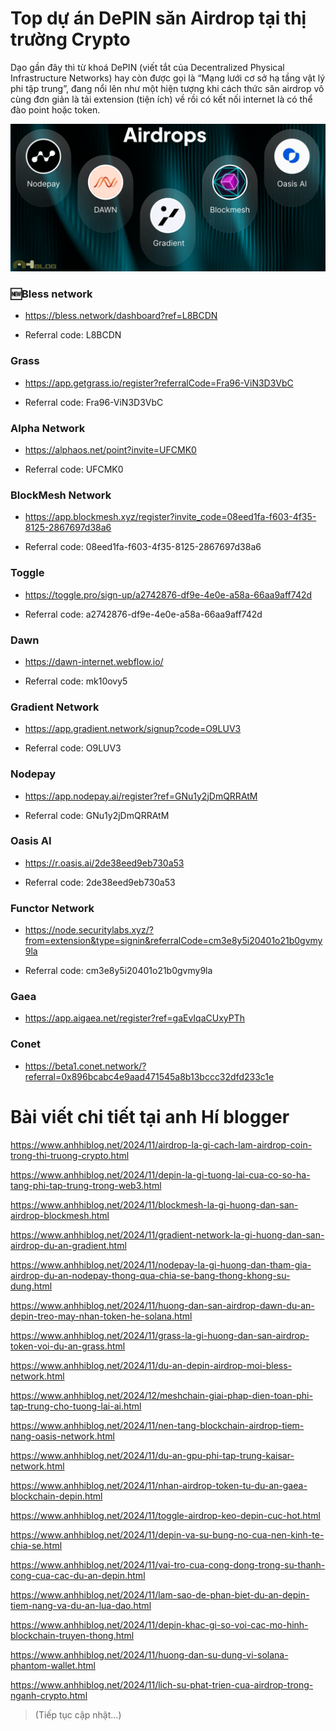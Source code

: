 # Top dự án DePIN săn Airdrop tại thị trường Crypto
Dạo gần đây thì từ khoá DePIN (viết tắt của Decentralized Physical Infrastructure Networks) hay còn được gọi là “Mạng lưới cơ sở hạ tầng vật lý phi tập trung”, đang nổi lên như một hiện tượng khi cách thức săn airdrop vô cùng đơn giản là tải extension (tiện ích) về rồi có kết nối internet là có thể đào point hoặc token.

![DePIN.png](https://github.com/anhhiblog/ahi/blob/main/image/DePIN.png)

### 🆕Bless network

* https://bless.network/dashboard?ref=L8BCDN

* Referral code: L8BCDN

### Grass

* https://app.getgrass.io/register?referralCode=Fra96-ViN3D3VbC

* Referral code: Fra96-ViN3D3VbC

### Alpha Network

* https://alphaos.net/point?invite=UFCMK0

* Referral code: UFCMK0

### BlockMesh Network

* https://app.blockmesh.xyz/register?invite_code=08eed1fa-f603-4f35-8125-2867697d38a6

* Referral code: 08eed1fa-f603-4f35-8125-2867697d38a6

### Toggle

* https://toggle.pro/sign-up/a2742876-df9e-4e0e-a58a-66aa9aff742d

* Referral code: a2742876-df9e-4e0e-a58a-66aa9aff742d

### Dawn

* https://dawn-internet.webflow.io/

* Referral code: mk10ovy5

### Gradient Network

* https://app.gradient.network/signup?code=O9LUV3

* Referral code: O9LUV3
  
### Nodepay

* https://app.nodepay.ai/register?ref=GNu1y2jDmQRRAtM

* Referral code: GNu1y2jDmQRRAtM

### Oasis AI

* https://r.oasis.ai/2de38eed9eb730a53

* Referral code: 2de38eed9eb730a53

### Functor Network

* https://node.securitylabs.xyz/?from=extension&type=signin&referralCode=cm3e8y5i20401o21b0gvmy9la

* Referral code: cm3e8y5i20401o21b0gvmy9la

### Gaea

* https://app.aigaea.net/register?ref=gaEvIqaCUxyPTh

### Conet

* https://beta1.conet.network/?referral=0x896bcabc4e9aad471545a8b13bccc32dfd233c1e

# Bài viết chi tiết tại anh Hí blogger
https://www.anhhiblog.net/2024/11/airdrop-la-gi-cach-lam-airdrop-coin-trong-thi-truong-crypto.html

https://www.anhhiblog.net/2024/11/depin-la-gi-tuong-lai-cua-co-so-ha-tang-phi-tap-trung-trong-web3.html

https://www.anhhiblog.net/2024/11/blockmesh-la-gi-huong-dan-san-airdrop-blockmesh.html

https://www.anhhiblog.net/2024/11/gradient-network-la-gi-huong-dan-san-airdrop-du-an-gradient.html

https://www.anhhiblog.net/2024/11/nodepay-la-gi-huong-dan-tham-gia-airdrop-du-an-nodepay-thong-qua-chia-se-bang-thong-khong-su-dung.html

https://www.anhhiblog.net/2024/11/huong-dan-san-airdrop-dawn-du-an-depin-treo-may-nhan-token-he-solana.html

https://www.anhhiblog.net/2024/11/grass-la-gi-huong-dan-san-airdrop-token-voi-du-an-grass.html

https://www.anhhiblog.net/2024/11/du-an-depin-airdrop-moi-bless-network.html

https://www.anhhiblog.net/2024/12/meshchain-giai-phap-dien-toan-phi-tap-trung-cho-tuong-lai-ai.html

https://www.anhhiblog.net/2024/11/nen-tang-blockchain-airdrop-tiem-nang-oasis-network.html

https://www.anhhiblog.net/2024/11/du-an-gpu-phi-tap-trung-kaisar-network.html

https://www.anhhiblog.net/2024/11/nhan-airdrop-token-tu-du-an-gaea-blockchain-depin.html

https://www.anhhiblog.net/2024/11/toggle-airdrop-keo-depin-cuc-hot.html

https://www.anhhiblog.net/2024/11/depin-va-su-bung-no-cua-nen-kinh-te-chia-se.html

https://www.anhhiblog.net/2024/11/vai-tro-cua-cong-dong-trong-su-thanh-cong-cua-cac-du-an-depin.html

https://www.anhhiblog.net/2024/11/lam-sao-de-phan-biet-du-an-depin-tiem-nang-va-du-an-lua-dao.html

https://www.anhhiblog.net/2024/11/depin-khac-gi-so-voi-cac-mo-hinh-blockchain-truyen-thong.html

https://www.anhhiblog.net/2024/11/huong-dan-su-dung-vi-solana-phantom-wallet.html

https://www.anhhiblog.net/2024/11/lich-su-phat-trien-cua-airdrop-trong-nganh-crypto.html

> (Tiếp tục cập nhật...)
